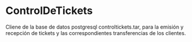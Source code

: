 # ControlDeTickets
Cliene de la base de datos postgresql controltickets.tar, para la emisión y recepción de tickets y las correspondientes transferencias de los clientes.
